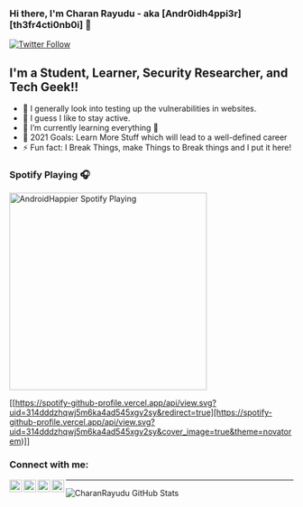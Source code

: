 
### Hi there, I'm Charan Rayudu - aka [Andr0idh4ppi3r][th3fr4cti0nb0i] 👋


[![Twitter Follow](https://img.shields.io/twitter/follow/AndroidHappier?color=1DA1F2&logo=twitter&style=for-the-badge)](https://twitter.com/intent/follow?original_referer=https://github.com/CharanRayudu&screen_name=AndroidHappier)

## I'm a Student, Learner, Security Researcher, and Tech Geek!!

- 🔭 I generally look into testing up the vulnerabilities in websites.
- 🤷 I guess I like to stay active.
- 🌱 I’m currently learning everything 🤣
- 🥅 2021 Goals: Learn More Stuff which will lead to a well-defined career
- ⚡ Fun fact: I Break Things, make Things to Break things and I put it here!

### Spotify Playing 🎧

[<img src="https://now-playing-codestackr.vercel.app/api/spotify-playing" alt="AndroidHappier Spotify Playing" width="350" />](https://open.spotify.com/user/314dddzhqwj5m6ka4ad545xgv2sy)

[[https://spotify-github-profile.vercel.app/api/view.svg?uid=314dddzhqwj5m6ka4ad545xgv2sy&redirect=true][https://spotify-github-profile.vercel.app/api/view.svg?uid=314dddzhqwj5m6ka4ad545xgv2sy&cover_image=true&theme=novatorem)]]

### Connect with me:

[<img align="left" alt="CharanRayudu | YouTube" width="22px" src="https://cdn.jsdelivr.net/npm/simple-icons@v3/icons/youtube.svg" />][youtube]
[<img align="left" alt="CharanRayudu | Twitter" width="22px" src="https://cdn.jsdelivr.net/npm/simple-icons@v3/icons/twitter.svg" />][twitter]
[<img align="left" alt="CharanRayudu | LinkedIn" width="22px" src="https://cdn.jsdelivr.net/npm/simple-icons@v3/icons/linkedin.svg" />][linkedin]
[<img align="left" alt="CharanRayudu | Instagram" width="22px" src="https://cdn.jsdelivr.net/npm/simple-icons@v3/icons/instagram.svg" />][instagram]



---
<img align="left" alt="CharanRayudu GitHub Stats" src="https://github-readme-stats.vercel.app/api?username=CharanRayudu&show_icons=true&hide_border=true&theme=radical" />


[twitter]: https://twitter.com/AndroidHappier
[youtube]: https://www.youtube.com/channel/UCcY34N7VmR-4SbOOflGH02w
[instagram]: https://www.instagram.com/charan._.rayudu/
[linkedin]: https://www.linkedin.com/in/rayudusrisaicharan/
